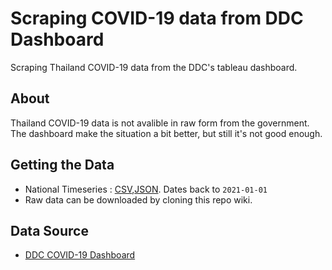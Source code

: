 # Scraping COVID-19 data from DDC Dashboard
Scraping Thailand COVID-19 data from the DDC's tableau dashboard.
## About
Thailand COVID-19 data is not avalible in raw form from the government. The dashboard make the situation a bit better, but still it's not good enough.
## Getting the Data
- National Timeseries : [CSV](https://raw.githubusercontent.com/wiki/noppakorn/ddc-dashboard-scraping/dataset/national-timeseries.csv),[JSON](https://raw.githubusercontent.com/wiki/noppakorn/ddc-dashboard-scraping/dataset/national-timeseries.json). Dates back to `2021-01-01`
- Raw data can be downloaded by cloning this repo wiki.
## Data Source
- [DDC COVID-19 Dashboard](https://ddc.moph.go.th/covid19-dashboard/)
